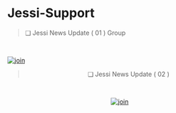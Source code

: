 # Jessi-Support


> ❑ Jessi News Update ( 01 ) Group
<br>

  [![join](https://github.com/Alien-alfa/PublicBot/blob/main/wlogo.svg.png)](https://chat.whatsapp.com/I1uZccqxoqx5sOPrYHsbyc)

  <div align="center">

> ❑ Jessi News Update ( 02 )
<br>

  [![join](https://github.com/Alien-alfa/PublicBot/blob/main/wlogo.svg.png)](https://chat.whatsapp.com/BM6H0K7CgZaCrbiYFdWdJJ)

  <div align="center">
